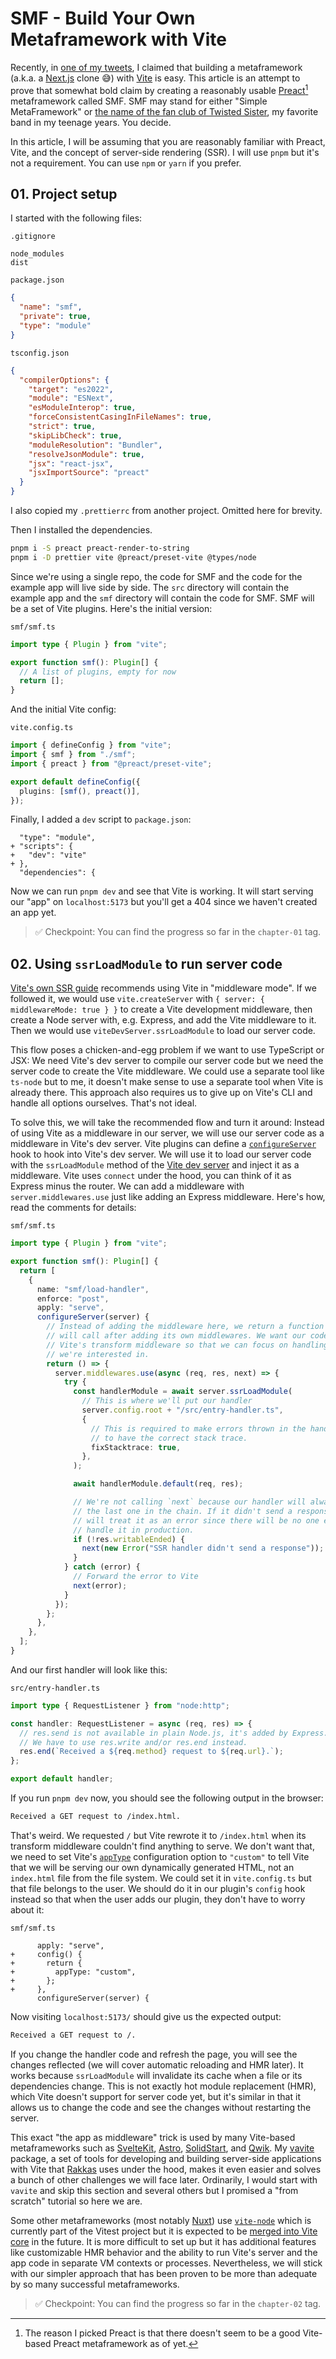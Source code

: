 # SMF - Build Your Own Metaframework with Vite

Recently, in [one of my tweets](https://twitter.com/cyco130/status/1699768992309617108), I claimed that building a metaframework (a.k.a. a [Next.js](https://nextjs.org/) clone 😅) with [Vite](https://vitejs.dev) is easy. This article is an attempt to prove that somewhat bold claim by creating a reasonably usable [Preact](https://preactjs.com)[^1] metaframework called SMF. SMF may stand for either "Simple MetaFramework" or [the name of the fan club of Twisted Sister](https://www.youtube.com/watch?v=KDpO8OKHzk8), my favorite band in my teenage years. You decide.

In this article, I will be assuming that you are reasonably familiar with Preact, Vite, and the concept of server-side rendering (SSR). I will use `pnpm` but it's not a requirement. You can use `npm` or `yarn` if you prefer.

[^1]: The reason I picked Preact is that there doesn't seem to be a good Vite-based Preact metaframework as of yet.

## 01. Project setup

I started with the following files:

`.gitignore`

```gitignore
node_modules
dist
```

`package.json`

```json
{
  "name": "smf",
  "private": true,
  "type": "module"
}
```

`tsconfig.json`

```json
{
  "compilerOptions": {
    "target": "es2022",
    "module": "ESNext",
    "esModuleInterop": true,
    "forceConsistentCasingInFileNames": true,
    "strict": true,
    "skipLibCheck": true,
    "moduleResolution": "Bundler",
    "resolveJsonModule": true,
    "jsx": "react-jsx",
    "jsxImportSource": "preact"
  }
}
```

I also copied my `.prettierrc` from another project. Omitted here for brevity.

Then I installed the dependencies.

```sh
pnpm i -S preact preact-render-to-string
pnpm i -D prettier vite @preact/preset-vite @types/node
```

Since we're using a single repo, the code for SMF and the code for the example app will live side by side. The `src` directory will contain the example app and the `smf` directory will contain the code for SMF. SMF will be a set of Vite plugins. Here's the initial version:

`smf/smf.ts`

```ts
import type { Plugin } from "vite";

export function smf(): Plugin[] {
  // A list of plugins, empty for now
  return [];
}
```

And the initial Vite config:

`vite.config.ts`

```ts
import { defineConfig } from "vite";
import { smf } from "./smf";
import { preact } from "@preact/preset-vite";

export default defineConfig({
  plugins: [smf(), preact()],
});
```

Finally, I added a `dev` script to `package.json`:

```
  "type": "module",
+ "scripts": {
+   "dev": "vite"
+ },
  "dependencies": {
```

Now we can run `pnpm dev` and see that Vite is working. It will start serving our "app" on `localhost:5173` but you'll get a 404 since we haven't created an app yet.

> ✅ Checkpoint: You can find the progress so far in the `chapter-01` tag.

## 02. Using `ssrLoadModule` to run server code

[Vite's own SSR guide](https://vitejs.dev/guide/ssr.html) recommends using Vite in "middleware mode". If we followed it, we would use `vite.createServer` with `{ server: { middlewareMode: true } }` to create a Vite development middleware, then create a Node server with, e.g. Express, and add the Vite middleware to it. Then we would use `viteDevServer.ssrLoadModule` to load our server code.

This flow poses a chicken-and-egg problem if we want to use TypeScript or JSX: We need Vite's dev server to compile our server code but we need the server code to create the Vite middleware. We could use a separate tool like `ts-node` but to me, it doesn't make sense to use a separate tool when Vite is already there. This approach also requires us to give up on Vite's CLI and handle all options ourselves. That's not ideal.

To solve this, we will take the recommended flow and turn it around: Instead of using Vite as a middleware in our server, we will use our server code as a middleware in Vite's dev server. Vite plugins can define a [`configureServer`](https://vitejs.dev/guide/api-plugin.html#configureserver) hook to hook into Vite's dev server. We will use it to load our server code with the `ssrLoadModule` method of the [Vite dev server](https://vitejs.dev/guide/api-javascript.html#vitedevserver) and inject it as a middleware. Vite uses `connect` under the hood, you can think of it as Express minus the router. We can add a middleware with `server.middlewares.use` just like adding an Express middleware. Here's how, read the comments for details:

`smf/smf.ts`

```ts
import type { Plugin } from "vite";

export function smf(): Plugin[] {
  return [
    {
      name: "smf/load-handler",
      enforce: "post",
      apply: "serve",
      configureServer(server) {
        // Instead of adding the middleware here, we return a function that Vite
        // will call after adding its own middlewares. We want our code to run after
        // Vite's transform middleware so that we can focus on handling the requests
        // we're interested in.
        return () => {
          server.middlewares.use(async (req, res, next) => {
            try {
              const handlerModule = await server.ssrLoadModule(
                // This is where we'll put our handler
                server.config.root + "/src/entry-handler.ts",
                {
                  // This is required to make errors thrown in the handler
                  // to have the correct stack trace.
                  fixStacktrace: true,
                },
              );

              await handlerModule.default(req, res);

              // We're not calling `next` because our handler will always be
              // the last one in the chain. If it didn't send a response, we
              // will treat it as an error since there will be no one else to
              // handle it in production.
              if (!res.writableEnded) {
                next(new Error("SSR handler didn't send a response"));
              }
            } catch (error) {
              // Forward the error to Vite
              next(error);
            }
          });
        };
      },
    },
  ];
}
```

And our first handler will look like this:

`src/entry-handler.ts`

```ts
import type { RequestListener } from "node:http";

const handler: RequestListener = async (req, res) => {
  // res.send is not available in plain Node.js, it's added by Express.
  // We have to use res.write and/or res.end instead.
  res.end(`Received a ${req.method} request to ${req.url}.`);
};

export default handler;
```

If you run `pnpm dev` now, you should see the following output in the browser:

```txt
Received a GET request to /index.html.
```

That's weird. We requested `/` but Vite rewrote it to `/index.html` when its transform middleware couldn't find anything to serve. We don't want that, we need to set Vite's [`appType`](https://vitejs.dev/config/shared-options.html#apptype) configuration option to `"custom"` to tell Vite that we will be serving our own dynamically generated HTML, not an `index.html` file from the file system. We could set it in `vite.config.ts` but that file belongs to the user. We should do it in our plugin's `config` hook instead so that when the user adds our plugin, they don't have to worry about it:

`smf/smf.ts`

```
      apply: "serve",
+     config() {
+       return {
+         appType: "custom",
+       };
+     },
      configureServer(server) {
```

Now visiting `localhost:5173/` should give us the expected output:

```txt
Received a GET request to /.
```

If you change the handler code and refresh the page, you will see the changes reflected (we will cover automatic reloading and HMR later). It works because `ssrLoadModule` will invalidate its cache when a file or its dependencies change. This is not exactly hot module replacement (HMR), which Vite doesn't support for server code yet, but it's similar in that it allows us to change the code and see the changes without restarting the server.

This exact "the app as middleware" trick is used by many Vite-based metaframeworks such as [SvelteKit](https://kit.svelte.dev), [Astro](https://astro.build), [SolidStart](https://start.solidjs.com), and [Qwik](https://qwik.builder.io). My [vavite](https://github.com/cyco130/vavite) package, a set of tools for developing and building server-side applications with Vite that [Rakkas](https://rakkasjs.org) uses under the hood, makes it even easier and solves a bunch of other challenges we will face later. Ordinarily, I would start with `vavite` and skip this section and several others but I promised a "from scratch" tutorial so here we are.

Some other metaframeworks (most notably [Nuxt](https://nuxt.com)) use [`vite-node`](https://github.com/vitest-dev/vitest/tree/main/packages/vite-node) which is currently part of the Vitest project but it is expected to be [merged into Vite core](https://github.com/vitejs/vite/pull/12165) in the future. It is more difficult to set up but it has additional features like customizable HMR behavior and the ability to run Vite's server and the app code in separate VM contexts or processes. Nevertheless, we will stick with our simpler approach that has been proven to be more than adequate by so many successful metaframeworks.

> ✅ Checkpoint: You can find the progress so far in the `chapter-02` tag.

